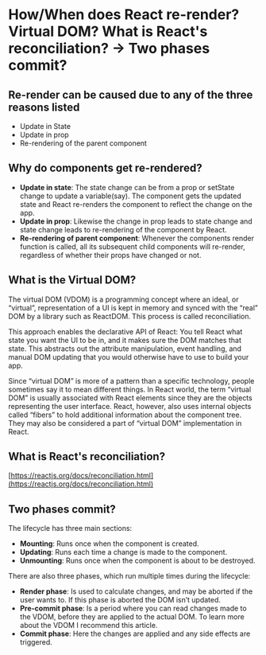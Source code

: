 # How/When does React re-render? Virtual DOM? What is React's reconciliation? -> Two phases commit?

## Re-render can be caused due to any of the three reasons listed

- Update in State
- Update in prop
- Re-rendering of the parent component

## Why do components get re-rendered?

- **Update in state**: The state change can be from a prop or setState change to update a variable(say). The component gets the updated state and React re-renders the component to reflect the change on the app.
- **Update in prop**: Likewise the change in prop leads to state change and state change leads to re-rendering of the component by React.
- **Re-rendering of parent component**: Whenever the components render function is called, all its subsequent child components will re-render, regardless of whether their props have changed or not.

## What is the Virtual DOM?

The virtual DOM (VDOM) is a programming concept where an ideal, or “virtual”, representation of a UI is kept in memory and synced with the “real” DOM by a library such as ReactDOM. This process is called reconciliation.

This approach enables the declarative API of React: You tell React what state you want the UI to be in, and it makes sure the DOM matches that state. This abstracts out the attribute manipulation, event handling, and manual DOM updating that you would otherwise have to use to build your app.

Since “virtual DOM” is more of a pattern than a specific technology, people sometimes say it to mean different things. In React world, the term “virtual DOM” is usually associated with React elements since they are the objects representing the user interface. React, however, also uses internal objects called “fibers” to hold additional information about the component tree. They may also be considered a part of “virtual DOM” implementation in React.

## What is React's reconciliation?

[https://reactjs.org/docs/reconciliation.html](https://reactjs.org/docs/reconciliation.html)

## Two phases commit?

The lifecycle has three main sections:

- **Mounting**: Runs once when the component is created.
- **Updating**: Runs each time a change is made to the component.
- **Unmounting**: Runs once when the component is about to be destroyed.

There are also three phases, which run multiple times during the lifecycle:

- **Render phase**: Is used to calculate changes, and may be aborted if the user wants to. If this phase is aborted the DOM isn’t updated.
- **Pre-commit phase**: Is a period where you can read changes made to the VDOM, before they are applied to the actual DOM. To learn more about the VDOM I recommend this article.
- **Commit phase**: Here the changes are applied and any side effects are triggered.
